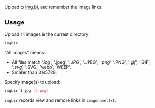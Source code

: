 Upload to [img.bi](https://img.bi), and remember the image links.

## Usage

Upload all images in the current directory:

```sh
imgbir
```

"All images" means:

- All files match '*.jpg', '*.jpeg', '*.JPG', '*.JPEG', '*.png', '*.PNG', '*.gif', '*.GIF', '*.svg', '*.SVG', 'webp', 'WEBP'.
- Smaller than 3145728.

Specify image(s) to upload:

```sh
imgbir 1.jpg [2.png]
```

`imgbir` records view and remove links in `imagename.txt`.